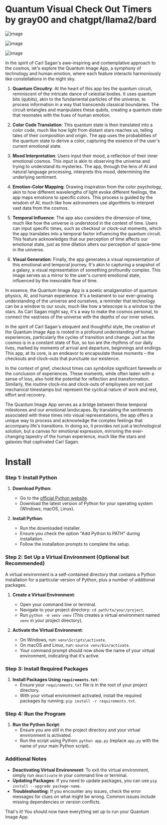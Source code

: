 # Quantum Visual Check Out Timers by gray00 and chatgpt/llama2/bard
![image](https://github.com/graylan0/quantum-visual-checkout-timer/assets/34530588/084f3b03-f2eb-4829-b843-ec5b2c6fa4d6)

![image](https://github.com/graylan0/quantum-visual-checkout-timer/assets/34530588/5ee269f7-c99b-4079-8fc0-a23f58c0b126)

![image](https://github.com/graylan0/quantum-visual-checkout-timer/assets/34530588/12166637-5f97-4ebe-8a5e-e9862797fd0e)


In the spirit of Carl Sagan's awe-inspiring and contemplative approach to the cosmos, let's explore the Quantum Image App, a symphony of technology and human emotion, where each feature interacts harmoniously like constellations in the night sky.

1. **Quantum Circuitry**: At the heart of this app lies the quantum circuit, reminiscent of the intricate dance of celestial bodies. It uses quantum bits (qubits), akin to the fundamental particles of the universe, to process information in a way that transcends classical boundaries. The circuit entangles and manipulates these qubits, creating a quantum state that resonates with the hues of human emotion.

2. **Color Code Translation**: This quantum state is then translated into a color code, much like how light from distant stars reaches us, telling tales of their composition and origin. The app uses the probabilities of the quantum state to derive a color, capturing the essence of the user's current emotional state.

3. **Mood Interpretation**: Users input their mood, a reflection of their inner emotional cosmos. This input is akin to observing the universe and trying to understand its mysteries. The app, through the lens of AI and natural language processing, interprets this mood, determining the underlying sentiment.

4. **Emotion-Color Mapping**: Drawing inspiration from the color psychology, akin to how different wavelengths of light evoke different feelings, the app maps emotions to specific colors. This process is guided by the wisdom of AI, much like how astronomers use algorithms to interpret vast data from the cosmos.

5. **Temporal Influence**: The app also considers the dimension of time, much like how the universe is understood in the context of time. Users can input specific times, such as checkout or clock-out moments, which the app translates into a temporal factor influencing the quantum circuit. This feature acknowledges that our perception of time affects our emotional state, just as time dilation alters our perception of space-time in the universe.

6. **Visual Generation**: Finally, the app generates a visual representation of this emotional and temporal journey. It's akin to capturing a snapshot of a galaxy, a visual representation of something profoundly complex. This image serves as a mirror to the user's current emotional state, influenced by the inexorable flow of time.

In essence, the Quantum Image App is a poetic amalgamation of quantum physics, AI, and human experience. It's a testament to our ever-growing understanding of the universe and ourselves, a reminder that technology can be a window to our souls, much like how a telescope is a window to the stars. As Carl Sagan might say, it's a way to make the cosmos personal, to connect the vastness of the universe with the depths of our inner selves.


In the spirit of Carl Sagan's eloquent and thoughtful style, the creation of the Quantum Image App is rooted in a profound understanding of human experiences, particularly the cycles of transition and change. Just as the cosmos is in a constant state of flux, so too are the rhythms of our daily lives, marked by moments of arrival and departure, beginnings and endings. This app, at its core, is an endeavor to encapsulate these moments – the checkouts and clock-outs that punctuate our existence.

In the context of grief, checkout times can symbolize significant farewells or the conclusion of experiences. These moments, while often laden with a sense of loss, also hold the potential for reflection and transformation. Similarly, the routine clock-ins and clock-outs of employees are not just mechanical timestamps but represent the cyclical nature of work and rest, effort and recovery.

The Quantum Image App serves as a bridge between these temporal milestones and our emotional landscapes. By translating the sentiments associated with these times into visual representations, the app offers a unique way to process and acknowledge the complex feelings that accompany life's transitions. In doing so, it provides not just a technological solution, but a canvas for emotional expression, mirroring the ever-changing tapestry of the human experience, much like the stars and galaxies that captivated Carl Sagan.


# Install

### Step 1: Install Python

1. **Download Python**:
   - Go to the [official Python website](https://www.python.org/downloads/).
   - Download the latest version of Python for your operating system (Windows, macOS, Linux).

2. **Install Python**:
   - Run the downloaded installer.
   - Ensure you check the option "Add Python to PATH" during installation.
   - Follow the installation prompts to complete the setup.

### Step 2: Set Up a Virtual Environment (Optional but Recommended)

A virtual environment is a self-contained directory that contains a Python installation for a particular version of Python, plus a number of additional packages.

1. **Create a Virtual Environment**:
   - Open your command line or terminal.
   - Navigate to your project directory: `cd path/to/your/project`.
   - Run `python -m venv venv` (This creates a virtual environment named `venv` in your project directory).

2. **Activate the Virtual Environment**:
   - On Windows, run: `venv\Scripts\activate`.
   - On macOS and Linux, run: `source venv/bin/activate`.
   - Your command prompt should now show the name of your virtual environment, indicating that it's active.

### Step 3: Install Required Packages

1. **Install Packages Using `requirements.txt`**:
   - Ensure your `requirements.txt` file is in the root of your project directory.
   - With your virtual environment activated, install the required packages by running: `pip install -r requirements.txt`.

### Step 4: Run the Program

1. **Run the Python Script**:
   - Ensure you are still in the project directory and your virtual environment is activated.
   - Run the script using Python: `python app.py` (replace `app.py` with the name of your main Python script).

### Additional Notes

- **Deactivating Virtual Environment**: To exit the virtual environment, simply run `deactivate` in your command line or terminal.
- **Updating Packages**: If you need to update packages, you can use `pip install --upgrade package-name`.
- **Troubleshooting**: If you encounter any issues, check the error messages for clues on what might be wrong. Common issues include missing dependencies or version conflicts.

That's it! You should now have everything set up to run your Quantum Image App.
